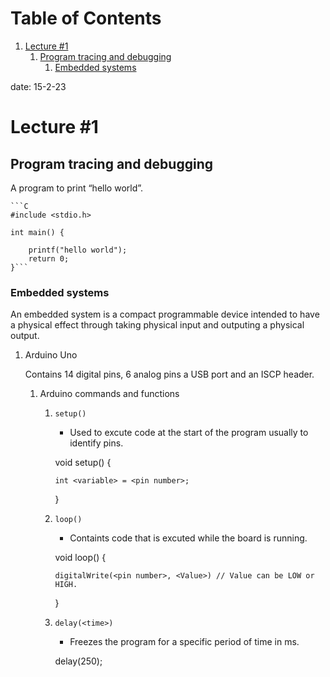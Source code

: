 
# Table of Contents

1.  [Lecture #1](#orgb9b481d)
    1.  [Program tracing and debugging](#org65212d2)
        1.  [Embedded systems](#org5248b95)

date: 15-2-23


<a id="orgb9b481d"></a>

# Lecture #1


<a id="org65212d2"></a>

## Program tracing and debugging

A program to print &ldquo;hello world&rdquo;.

    ```C
    #include <stdio.h>
    
    int main() {
    
        printf("hello world");
        return 0;
    }```

<a id="org5248b95"></a>

### Embedded systems

An embedded system is a compact programmable device 
intended to have a physical effect through taking physical
input and outputing a physical output.

1.  Arduino Uno

    Contains 14 digital pins, 6 analog pins a USB port and an ISCP header.
    
    1.  Arduino commands and functions
    
        1.  `setup()`
            -   Used to excute code at the start of the program usually to identify pins.
        
            
            void setup() {
            
                int <variable> = <pin number>;
            
            }
        
        1.  `loop()`
            -   Containts code that is excuted while the board is running.
        
            
            void loop() {
            
                digitalWrite(<pin number>, <Value>) // Value can be LOW or HIGH.
            }
        
        1.  `delay(<time>)`
            -   Freezes the program for a specific period of time in ms.
        
            
            delay(250);


